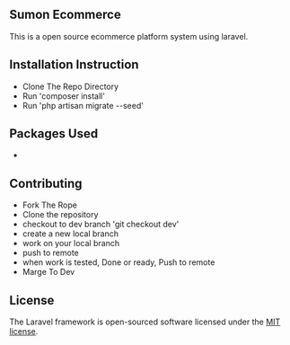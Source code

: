## Sumon Ecommerce

This is a open source ecommerce platform system using laravel.

## Installation Instruction

- Clone The Repo Directory
- Run 'composer install'
- Run 'php artisan migrate --seed'

## Packages Used

- 

## Contributing

- Fork The Rope
- Clone the repository
- checkout to dev branch 'git checkout dev'
- create a new local branch
- work on your local branch
- push to remote
- when work is tested, Done or ready, Push to remote
- Marge To Dev

## License

The Laravel framework is open-sourced software licensed under the [MIT license](https://opensource.org/licenses/MIT).

